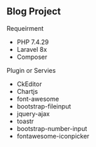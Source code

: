 
## Blog Project
Requeirment
<ul>
    <li>PHP 7.4.29</li>
    <li>Laravel 8x</li>
    <li>Composer</li>
</ul>
Plugin or Servies
<ul>
    <li>CkEditor</li>
    <li>Chartjs</li>
    <li>font-awesome</li>
    <li>bootstrap-fileinput</li>
    <li>jquery-ajax</li>
    <li>toastr</li>
    <li>bootstrap-number-input</li>
    <li>fontawesome-iconpicker</li>
</ul>
